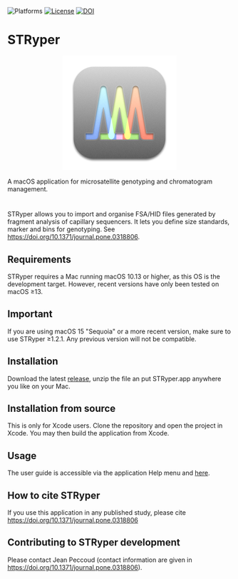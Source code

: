 ![Platforms](https://img.shields.io/badge/platform-macOS-lightgreen)
[![License](https://img.shields.io/badge/license-GPLv3-blue.svg)](http://www.gnu.org/licenses/gpl.html)
[![DOI](https://img.shields.io/badge/doi-10.1371/journal.pone.0318806-blue)](https://doi.org/10.1371/journal.pone.0318806)

# STRyper
<p align="center">
<img src="STRyper/Assets.xcassets/AppIcon.appiconset/appIcon256.png">
</p>
A macOS application for microsatellite genotyping and chromatogram management.

#
STRyper allows you to import and organise FSA/HID files generated by fragment analysis of capillary sequencers. 
It lets you define size standards, marker and bins for genotyping. 
See https://doi.org/10.1371/journal.pone.0318806.

## Requirements
STRyper requires a Mac running macOS 10.13 or higher, as this OS is the development target. However, recent versions have only been tested on macOS ≥13.

## Important
If you are using macOS 15 "Sequoia" or a more recent version, make sure to use STRyper ≥1.2.1. Any previous version will not be compatible. 

## Installation
Download the latest [release](https://github.com/jeanlain/STRyper/releases), unzip the file an put STRyper.app anywhere you like on your Mac.

## Installation from source
This is only for Xcode users. Clone the repository and open the project in Xcode. You may then build the application from Xcode.

## Usage
The user guide is accessible via the application Help menu and [here](https://github.com/jeanlain/STRyper/raw/main/STRyper/STRyper%20help.pdf).

## How to cite STRyper
If you use this application in any published study, please cite https://doi.org/10.1371/journal.pone.0318806

## Contributing to STRyper development
Please contact Jean Peccoud (contact information are given in https://doi.org/10.1371/journal.pone.0318806).
